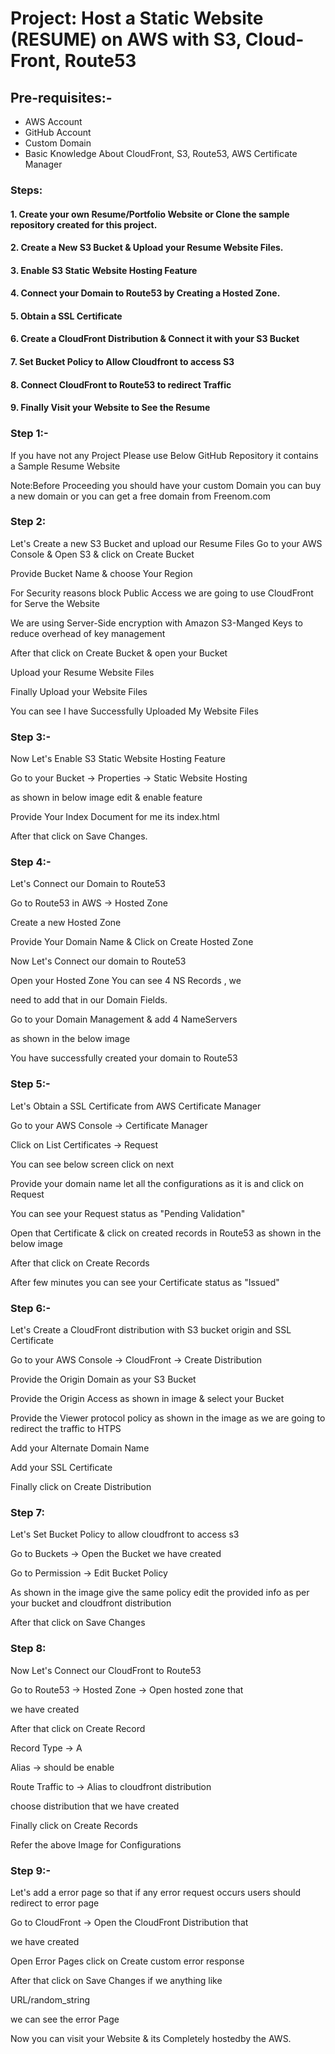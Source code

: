 # Project: Host a Static Website (RESUME) on AWS with S3, Cloud-Front, Route53    

## Pre-requisites:-

* AWS Account
* GitHub Account
* Custom Domain
* Basic Knowledge About CloudFront, S3, Route53, AWS Certificate Manager

### Steps:

#### 1. Create your own Resume/Portfolio Website or Clone the sample repository created for this project.

#### 2. Create a New S3 Bucket & Upload your Resume Website Files.

#### 3. Enable S3 Static Website Hosting Feature

#### 4. Connect your Domain to Route53 by Creating a Hosted Zone.

#### 5. Obtain a SSL Certificate 

#### 6. Create a CloudFront Distribution & Connect it with your S3 Bucket 

#### 7. Set Bucket Policy to Allow Cloudfront to access S3

#### 8. Connect CloudFront to Route53 to redirect Traffic

#### 9. Finally Visit your Website to See the Resume


### Step 1:-
If you have not any Project Please use Below GitHub Repository it contains a Sample Resume Website


Note:Before Proceeding you should have your custom Domain you can buy a new domain or you can get a free  domain from Freenom.com


### Step 2:
Let's Create a new S3 Bucket and upload our Resume Files Go to your AWS Console & Open S3 & click on Create Bucket

Provide Bucket Name & choose Your Region 

For Security reasons block Public Access we are going to use CloudFront for Serve the Website

We are using Server-Side encryption with Amazon S3-Manged  Keys to reduce overhead of key management

After that click on Create Bucket & open your Bucket

Upload your Resume Website Files

Finally Upload your Website Files

You can see I have Successfully Uploaded My Website Files

### Step 3:-

Now Let's Enable S3 Static Website Hosting Feature

Go to your Bucket -> Properties -> Static Website Hosting

as shown in below image edit & enable feature

Provide Your Index Document for me its index.html

After that click on Save Changes.

### Step 4:-

Let's Connect our Domain to Route53

Go to Route53 in AWS -> Hosted Zone 

Create a new Hosted Zone

Provide Your Domain Name & Click on Create Hosted Zone

Now Let's Connect our domain to Route53

Open your Hosted Zone You can see 4 NS Records , we

need to add that in our Domain Fields.

Go to your Domain Management & add 4 NameServers

as shown in the below image

You have successfully created your domain to Route53

### Step 5:-

Let's Obtain a SSL Certificate from AWS Certificate Manager

Go to your AWS Console -> Certificate Manager

Click on List Certificates -> Request

You can see below screen click on next

Provide your domain name let all the configurations as it is and click on Request

You can see your Request status as "Pending Validation"

Open that Certificate & click on created records in Route53 as shown in the below image

After that click on Create Records

After few minutes you can see your Certificate status as "Issued"

### Step 6:-

Let's Create a CloudFront distribution with S3 bucket origin and SSL Certificate

Go to your AWS Console -> CloudFront -> Create Distribution

Provide the Origin Domain as your S3 Bucket 

Provide the Origin Access as shown in image & select your Bucket

Provide the Viewer protocol policy as shown in the image as we are going to redirect the traffic to HTPS

Add your Alternate Domain Name 

Add your SSL Certificate

Finally click on Create Distribution

### Step 7:

Let's Set Bucket Policy to allow cloudfront to access s3

Go to Buckets -> Open the Bucket we have created

Go to Permission -> Edit Bucket Policy

As shown in the image give the same policy edit the provided info as per your bucket and cloudfront distribution

After that click on Save Changes 

### Step 8:

Now Let's Connect our CloudFront to Route53

Go to Route53 -> Hosted Zone -> Open hosted zone that

we have created

After that click on Create Record

Record Type -> A

Alias -> should be enable

Route Traffic to -> Alias to cloudfront distribution

choose distribution that we have created

Finally click on Create Records 

Refer the above Image for Configurations


### Step 9:-

Let's add a error page so that if any error request occurs users should redirect to error page

Go to CloudFront -> Open the CloudFront Distribution that

we have created

Open Error Pages click on Create custom error response

After that click on Save Changes if we anything like

URL/random_string

we can see the error Page

Now you can visit your Website & its Completely hostedby the AWS.
